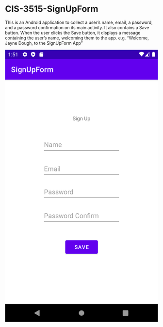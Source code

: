# CIS-3515-SignUpForm

This is an Android application to collect a user’s name, email, a password, and a password 
confirmation on its main activity. It also contains a Save button.
When the user clicks the Save button, it displays a message containing the user’s name, welcoming 
them to the app. e.g. “Welcome, Jayne Dough, to the SignUpForm App”

![alt text](https://github.com/ColinHarker/CIS-3515-SignUpForm/blob/master/Screenshot_20220203_135158.png)
